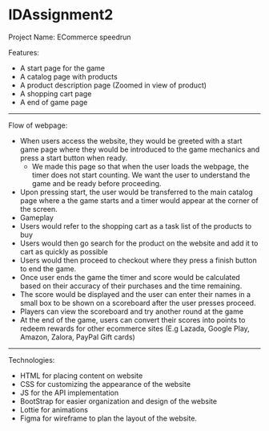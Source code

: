 # IDAssignment2
Project Name:
ECommerce speedrun

Features:
- A start page for the game
- A catalog page with products
- A product description page (Zoomed in view of product)
- A shopping cart page
- A end of game page

---

Flow of webpage:
- When users access the website, they would be greeted with a start game page where they would be introduced to the game mechanics and press a start button when ready.
  - We made this page so that when the user loads the webpage, the timer does not start counting. We want the user to understand the game and be ready before proceeding.
- Upon pressing start, the user would be transferred to the main catalog page where a the game starts and a timer would appear at the corner of the screen.
-  Gameplay
  - Users would refer to the shopping cart as a task list of the products to buy
  - Users would then go search for the product on the website and add it to cart as quickly as possible
  - Users would then proceed to checkout where they press a finish button to end the game.
  - Once user ends the game the timer and score would be calculated based on their accuracy of their purchases and the time remaining.
  - The score would be displayed and the user can enter their names in a small box to be shown on a scoreboard after the user presses proceed.
  - Players can view the scoreboard and try another round at the game
- At the end of the game, users can convert their scores into points to redeem rewards for other ecommerce sites (E.g Lazada, Google Play, Amazon, Zalora, PayPal Gift cards)
 
---

Technologies:
- HTML for placing content on website
- CSS for customizing the appearance of the website
- JS for the API implementation
- BootStrap for easier organization and design of the website
- Lottie for animations
- Figma for wireframe to plan the layout of the website.
